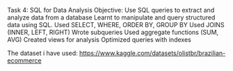 Task 4: SQL for Data Analysis
Objective: Use SQL queries to extract and analyze data from a database
Learnt to manipulate and query structured data using SQL. Used SELECT, WHERE, ORDER BY, GROUP BY Used JOINS (INNER, LEFT, RIGHT) Wrote subqueries Used aggregate functions (SUM, AVG) Created views for analysis Optimized queries with indexes

The dataset i have used: https://www.kaggle.com/datasets/olistbr/brazilian-ecommerce
